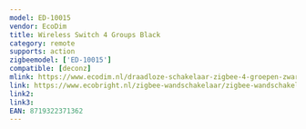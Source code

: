 ```yaml
---
model: ED-10015
vendor: EcoDim
title: Wireless Switch 4 Groups Black
category: remote
supports: action
zigbeemodel: ['ED-10015']
compatible: [deconz]
mlink: https://www.ecodim.nl/draadloze-schakelaar-zigbee-4-groepen-zwart.html
link: https://www.ecobright.nl/zigbee-wandschakelaar/zigbee-wandschakelaar-draadloos-zwart-4-zones/
link2: 
link3: 
EAN: 8719322371362
---
```


